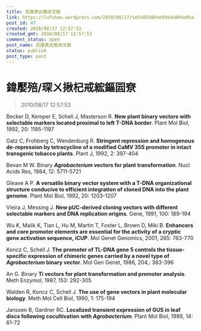 ```yaml
---
title: 克隆表达载体文献
link: https://lufuhao.wordpress.com/2010/08/17/%e5%85%8b%e9%9a%86%e8%a1%a8%e8%be%be%e8%bd%bd%e4%bd%93%e6%96%87%e7%8c%ae/
post_id: 47
created: 2010/08/17 12:57:53
created_gmt: 2010/08/17 12:57:53
comment_status: open
post_name: 克隆表达载体文献
status: publish
post_type: post
---
```


# 鍏嬮殕/琛ㄨ揪杞戒綋鏂囩尞

> 2010/08/17 12:57:53

 

Becker D, Kemper E, Schell J, Masterson R. **New plant binary vectors with selectable markers located proximal to left T-DNA border**. Plant Mol Biol, 1992, 20: 1195-1197 

Gatz C, Frohberg C, Wendenburg R. **Stringent repression and homogenous de-repression by tetracycline of a modified CaMV 35S promoter in intact transgenic tobacco plants**. Plant J, 1992, 2: 397-404 

Bevan M W. Binary **_Agrobacterium_ vectors for plant transformation**. Nucl Acids Res, 1984, 12: 5711-5721 

Gleave A P. **A versatile binary vector system with a T-DNA organizational structure conducive to efficient integration of cloned DNA into the plant genome**. Plant Mol Biol, 1992, 20: 1203-1207 

Vieira J, Messing J. **New pUC-derived cloning vectors with different selectable markers and DNA replication origins**. Gene, 1991, 100: 189-194 

Wu K, Malik K, Tian L, Hu M, Martin T, Foster L, Brown D, Miki B. **Enhancers and core promoter elements are essential for the activity of a cryptic gene activation sequence, iCUP**. Mol Genet Genomics, 2001, 265: 763-770 

Koncz C, Schell J. **The promoter of TL-DNA gene 5 controls the tissue-specific expression of chimeric genes carried by a novel type of _Agrobacterium_ binary vector**. Mol Gen Genet, 1986, 204,: 383-396 

An G. Binary **Ti vectors for plant transformation and promoter analysis**. Meth Enzymol, 1987, 153: 292-305 

Walden R, Koncz C, Schell J. **The use of gene vectors in plant molecular biology**. Meth Mol Cell Biol, 1990, 1: 175-194 

Janssen B, Gardner RC. **Localized transient expression of GUS in leaf discs following cocultivation with _Agrobacterium_**. Plant Mol Biol, 1989, 14: 61-72
